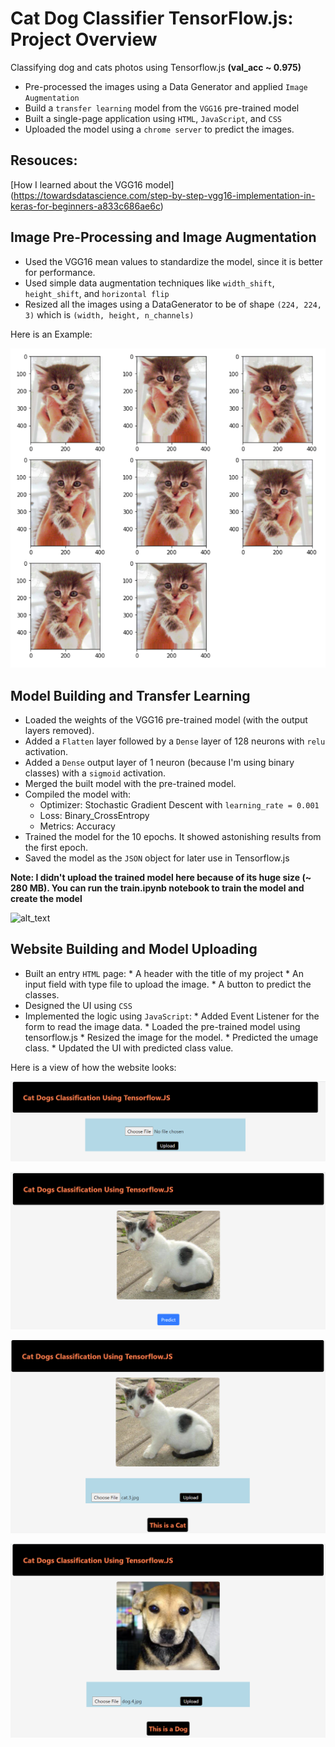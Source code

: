 # Cat Dog Classifier TensorFlow.js: Project Overview
Classifying dog and cats photos using Tensorflow.js **(val_acc ~ 0.975)**
* Pre-processed the images using a Data Generator and applied `Image Augmentation`
* Build a `transfer learning` model from the `VGG16` pre-trained model
* Built a single-page application using `HTML`, `JavaScript`, and `CSS`
* Uploaded the model using a `chrome server` to predict the images. 

## Resouces:

[How I learned about the VGG16 model] (https://towardsdatascience.com/step-by-step-vgg16-implementation-in-keras-for-beginners-a833c686ae6c)

## Image Pre-Processing and Image Augmentation 

* Used the VGG16 mean values to standardize the model, since it is better for performance. 
* Used simple data augmentation techniques like `width_shift`, `height_shift`, and `horizontal flip`
* Resized all the images using a DataGenerator to be of shape `(224, 224, 3)` which is `(width, height, n_channels)`

Here is an Example:

![alt text](https://github.com/ahmedheakl/Cat-Dog-Classifier-TensorFlow-Js/blob/main/Data_Augmentation.png)

## Model Building and Transfer Learning

* Loaded the weights of the VGG16 pre-trained model (with the output layers removed).
* Added a `Flatten` layer followed by a `Dense` layer of 128 neurons with `relu` activation. 
* Added a `Dense` output layer of 1 neuron (because I'm using binary classes) with a `sigmoid` activation.
* Merged the built model with the pre-trained model. 
* Compiled the model with:
    * Optimizer: Stochastic Gradient Descent with ```learning_rate = 0.001```  
    * Loss: Binary_CrossEntropy 
    * Metrics: Accuracy 
* Trained the model for the 10 epochs. It showed astonishing results from the first epoch.
* Saved the model as the `JSON` object for later use in Tensorflow.js

**Note: I didn't upload the trained model here because of its huge size (~ 280 MB).
You can run the train.ipynb notebook to train the model and create the model**

![alt_text](https://www.researchgate.net/publication/328966158/figure/fig2/AS:693278764720129@1542301946576/An-overview-of-the-VGG-16-model-architecture-this-model-uses-simple-convolutional-blocks.png)

## Website Building and Model Uploading

* Built an entry `HTML` page:
      * A header with the title of my project
      * An input field with type file to upload the image.
      * A button to predict the classes.
* Designed the UI using `CSS`
* Implemented the logic using `JavaScript`:
      * Added Event Listener for the form to read the image data.
      * Loaded the pre-trained model using tensorflow.js
      * Resized the image for the model.
      * Predicted the umage class.
      * Updated the UI with predicted class value.

Here is a view of how the website looks:

![alt_text](https://github.com/ahmedheakl/Cat-Dog-Classifier-TensorFlow-Js/blob/main/entry_page.png)

![alt_text](https://github.com/ahmedheakl/Cat-Dog-Classifier-TensorFlow-Js/blob/main/image_uploaded.png)

![alt_text](https://github.com/ahmedheakl/Cat-Dog-Classifier-TensorFlow-Js/blob/main/cat_prediction.png)

![alt_text](https://github.com/ahmedheakl/Cat-Dog-Classifier-TensorFlow-Js/blob/main/dog_predict.png)



